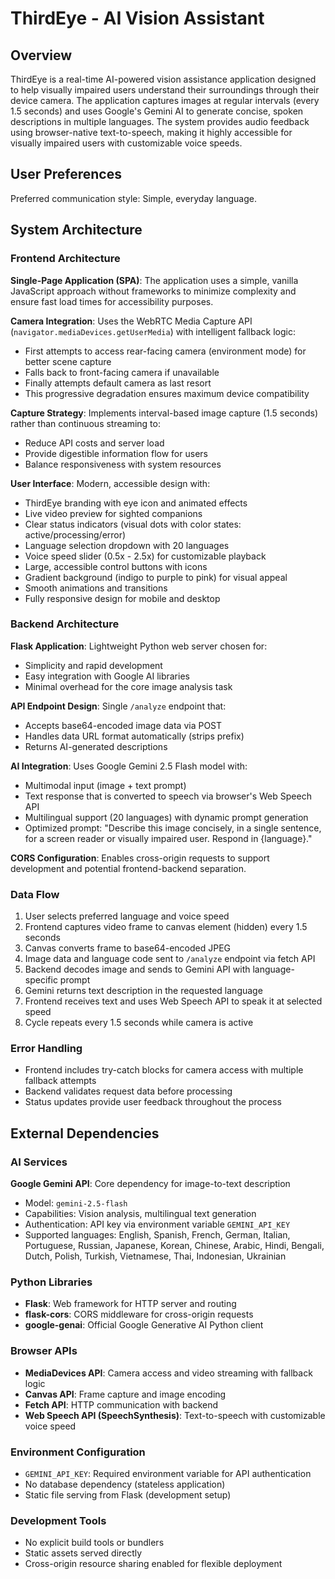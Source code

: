 # ThirdEye - AI Vision Assistant

## Overview

ThirdEye is a real-time AI-powered vision assistance application designed to help visually impaired users understand their surroundings through their device camera. The application captures images at regular intervals (every 1.5 seconds) and uses Google's Gemini AI to generate concise, spoken descriptions in multiple languages. The system provides audio feedback using browser-native text-to-speech, making it highly accessible for visually impaired users with customizable voice speeds.

## User Preferences

Preferred communication style: Simple, everyday language.

## System Architecture

### Frontend Architecture
**Single-Page Application (SPA)**: The application uses a simple, vanilla JavaScript approach without frameworks to minimize complexity and ensure fast load times for accessibility purposes.

**Camera Integration**: Uses the WebRTC Media Capture API (`navigator.mediaDevices.getUserMedia`) with intelligent fallback logic:
- First attempts to access rear-facing camera (environment mode) for better scene capture
- Falls back to front-facing camera if unavailable
- Finally attempts default camera as last resort
- This progressive degradation ensures maximum device compatibility

**Capture Strategy**: Implements interval-based image capture (1.5 seconds) rather than continuous streaming to:
- Reduce API costs and server load
- Provide digestible information flow for users
- Balance responsiveness with system resources

**User Interface**: Modern, accessible design with:
- ThirdEye branding with eye icon and animated effects
- Live video preview for sighted companions
- Clear status indicators (visual dots with color states: active/processing/error)
- Language selection dropdown with 20 languages
- Voice speed slider (0.5x - 2.5x) for customizable playback
- Large, accessible control buttons with icons
- Gradient background (indigo to purple to pink) for visual appeal
- Smooth animations and transitions
- Fully responsive design for mobile and desktop

### Backend Architecture
**Flask Application**: Lightweight Python web server chosen for:
- Simplicity and rapid development
- Easy integration with Google AI libraries
- Minimal overhead for the core image analysis task

**API Endpoint Design**: Single `/analyze` endpoint that:
- Accepts base64-encoded image data via POST
- Handles data URL format automatically (strips prefix)
- Returns AI-generated descriptions

**AI Integration**: Uses Google Gemini 2.5 Flash model with:
- Multimodal input (image + text prompt)
- Text response that is converted to speech via browser's Web Speech API
- Multilingual support (20 languages) with dynamic prompt generation
- Optimized prompt: "Describe this image concisely, in a single sentence, for a screen reader or visually impaired user. Respond in {language}."

**CORS Configuration**: Enables cross-origin requests to support development and potential frontend-backend separation.

### Data Flow
1. User selects preferred language and voice speed
2. Frontend captures video frame to canvas element (hidden) every 1.5 seconds
3. Canvas converts frame to base64-encoded JPEG
4. Image data and language code sent to `/analyze` endpoint via fetch API
5. Backend decodes image and sends to Gemini API with language-specific prompt
6. Gemini returns text description in the requested language
7. Frontend receives text and uses Web Speech API to speak it at selected speed
8. Cycle repeats every 1.5 seconds while camera is active

### Error Handling
- Frontend includes try-catch blocks for camera access with multiple fallback attempts
- Backend validates request data before processing
- Status updates provide user feedback throughout the process

## External Dependencies

### AI Services
**Google Gemini API**: Core dependency for image-to-text description
- Model: `gemini-2.5-flash`
- Capabilities: Vision analysis, multilingual text generation
- Authentication: API key via environment variable `GEMINI_API_KEY`
- Supported languages: English, Spanish, French, German, Italian, Portuguese, Russian, Japanese, Korean, Chinese, Arabic, Hindi, Bengali, Dutch, Polish, Turkish, Vietnamese, Thai, Indonesian, Ukrainian

### Python Libraries
- **Flask**: Web framework for HTTP server and routing
- **flask-cors**: CORS middleware for cross-origin requests
- **google-genai**: Official Google Generative AI Python client

### Browser APIs
- **MediaDevices API**: Camera access and video streaming with fallback logic
- **Canvas API**: Frame capture and image encoding
- **Fetch API**: HTTP communication with backend
- **Web Speech API (SpeechSynthesis)**: Text-to-speech with customizable voice speed

### Environment Configuration
- `GEMINI_API_KEY`: Required environment variable for API authentication
- No database dependency (stateless application)
- Static file serving from Flask (development setup)

### Development Tools
- No explicit build tools or bundlers
- Static assets served directly
- Cross-origin resource sharing enabled for flexible deployment